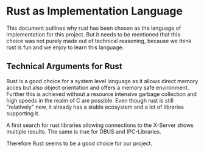 # Rust as Implementation Language

This document outlines why rust has been chosen as the language of implementation for this project.
But it needs to be mentioned that this choice was not purely made out of technical reasoning, because we think rust is fun and we enjoy to learn this language.

## Technical Arguments for Rust

Rust is a good choice for a system level language as it allows direct memory acces but also object orientation and offers a memory safe environment.
Further this is achieved without a resource intensive garbage collection and high speeds in the realm of C are possible.
Even though rust is still "relatively" new, it already has a stable ecosystem and a lot of libraries supporting it.

A first search for rust libraries allowing connections to the X-Server shows multiple results. The same is true for DBUS and IPC-Libraries. 

Therefore Rust seems to be a good choice for our project.

